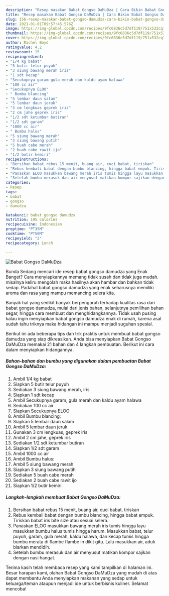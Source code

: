 ```yaml
---
description: "Resep masakan Babat Gongso DaMuDza | Cara Bikin Babat Gongso DaMuDza Yang Enak Dan Lezat"
title: "Resep masakan Babat Gongso DaMuDza | Cara Bikin Babat Gongso DaMuDza Yang Enak Dan Lezat"
slug: 156-resep-masakan-babat-gongso-damudza-cara-bikin-babat-gongso-damudza-yang-enak-dan-lezat
date: 2021-01-01T09:57:45.576Z
image: https://img-global.cpcdn.com/recipes/9fc6836c5d7df119/751x532cq70/babat-gongso-damudza-foto-resep-utama.jpg
thumbnail: https://img-global.cpcdn.com/recipes/9fc6836c5d7df119/751x532cq70/babat-gongso-damudza-foto-resep-utama.jpg
cover: https://img-global.cpcdn.com/recipes/9fc6836c5d7df119/751x532cq70/babat-gongso-damudza-foto-resep-utama.jpg
author: Rachel Boyd
ratingvalue: 4.2
reviewcount: 15
recipeingredient:
- "1/4 kg babat"
- "5 butir telur puyuh"
- "3 siung bawang merah iris"
- "1 sdt kecap"
- "Secukupnya garam gula merah dan kaldu ayam halawa"
- "100 cc air"
- "Secukupnya ELOO"
- " Bumbu blancing"
- "5 lembar daun salam"
- "5 lembar daun jeruk"
- "3 cm lengkuas geprek iris"
- "2 cm jahe geprek iris"
- "1/2 sdt ketumbar butiran"
- "1/2 sdt garam"
- "1000 cc air"
- " Bumbu halus"
- "5 siung bawang merah"
- "3 siung bawang putih"
- "5 buah cabe merah"
- "2 buah cabe rawit ijo"
- "1/2 butir kemiri"
recipeinstructions:
- "Bersihan babat rebus 15 menit, buang air, cuci babat, tiriskan"
- "Rebus kembali babat dengan bumbu blancing, hingga babat empuk. Tiriskan babat iris bite size atau sesuai selera."
- "Panaskan ELOO masukkan bawang merah iris tumis hingga layu masukkan bumbu halus tumis hingga harum. Masukkan babat, telur puyuh, garam, gula merah, kaldu halawa, dan kecap tumis hingga bumbu merata di flambe flambe in dikit gitu. Lalu masukkan air, aduk biarkan mendidih."
- "Setelah bumbu merasuk dan air menyusut matikan kompor sajikan dengan nasi hangat."
categories:
- Resep
tags:
- babat
- gongso
- damudza

katakunci: babat gongso damudza 
nutrition: 195 calories
recipecuisine: Indonesian
preptime: "PT35M"
cooktime: "PT50M"
recipeyield: "2"
recipecategory: Lunch

---
```



![Babat Gongso DaMuDza](https://img-global.cpcdn.com/recipes/9fc6836c5d7df119/751x532cq70/babat-gongso-damudza-foto-resep-utama.jpg)

Bunda Sedang mencari ide resep babat gongso damudza yang Enak Banget? Cara menyiapkannya memang tidak susah dan tidak juga mudah. misalnya keliru mengolah maka hasilnya akan hambar dan bahkan tidak sedap. Padahal babat gongso damudza yang enak seharusnya memiliki aroma dan rasa yang mampu memancing selera kita.

Banyak hal yang sedikit banyak berpengaruh terhadap kualitas rasa dari babat gongso damudza, mulai dari jenis bahan, selanjutnya pemilihan bahan segar, hingga cara membuat dan menghidangkannya. Tidak usah pusing kalau ingin menyiapkan babat gongso damudza enak di rumah, karena asal sudah tahu triknya maka hidangan ini mampu menjadi suguhan spesial.




Berikut ini ada beberapa tips dan trik praktis untuk membuat babat gongso damudza yang siap dikreasikan. Anda bisa menyiapkan Babat Gongso DaMuDza memakai 21 bahan dan 4 langkah pembuatan. Berikut ini cara dalam menyiapkan hidangannya.

<!--inarticleads1-->

##### Bahan-bahan dan bumbu yang digunakan dalam pembuatan Babat Gongso DaMuDza:

1. Ambil 1/4 kg babat
1. Siapkan 5 butir telur puyuh
1. Sediakan 3 siung bawang merah, iris
1. Siapkan 1 sdt kecap
1. Ambil Secukupnya garam, gula merah dan kaldu ayam halawa
1. Sediakan 100 cc air
1. Siapkan Secukupnya ELOO
1. Ambil  Bumbu blancing:
1. Siapkan 5 lembar daun salam
1. Ambil 5 lembar daun jeruk
1. Gunakan 3 cm lengkuas, geprek iris
1. Ambil 2 cm jahe, geprek iris
1. Sediakan 1/2 sdt ketumbar butiran
1. Siapkan 1/2 sdt garam
1. Ambil 1000 cc air
1. Ambil  Bumbu halus:
1. Ambil 5 siung bawang merah
1. Siapkan 3 siung bawang putih
1. Sediakan 5 buah cabe merah
1. Sediakan 2 buah cabe rawit ijo
1. Siapkan 1/2 butir kemiri




<!--inarticleads2-->

##### Langkah-langkah membuat Babat Gongso DaMuDza:

1. Bersihan babat rebus 15 menit, buang air, cuci babat, tiriskan
1. Rebus kembali babat dengan bumbu blancing, hingga babat empuk. Tiriskan babat iris bite size atau sesuai selera.
1. Panaskan ELOO masukkan bawang merah iris tumis hingga layu masukkan bumbu halus tumis hingga harum. Masukkan babat, telur puyuh, garam, gula merah, kaldu halawa, dan kecap tumis hingga bumbu merata di flambe flambe in dikit gitu. Lalu masukkan air, aduk biarkan mendidih.
1. Setelah bumbu merasuk dan air menyusut matikan kompor sajikan dengan nasi hangat.




Terima kasih telah membaca resep yang kami tampilkan di halaman ini. Besar harapan kami, olahan Babat Gongso DaMuDza yang mudah di atas dapat membantu Anda menyiapkan makanan yang sedap untuk keluarga/teman ataupun menjadi ide untuk berbisnis kuliner. Selamat mencoba!

